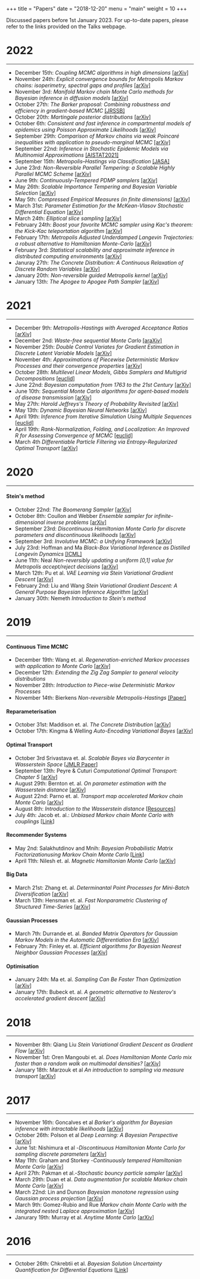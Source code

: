 +++
title = "Papers"
date = "2018-12-20"
menu = "main"
weight = 10
+++

Discussed papers before 1st January 2023. For up-to-date papers, please refer to the links provided on the Talks webpage.

# 2022
----
* December 15th: *Coupling MCMC algorithms in high dimensions* [[arXiv]](https://arxiv.org/pdf/2211.12585.pdf)
* November 24th: *Explicit convergence bounds for Metropolis Markov chains:
isoperimetry, spectral gaps and profiles* [[arXiv]](https://arxiv.org/pdf/2211.08959.pdf)
* November 3rd: *Manifold Markov chain Monte Carlo methods for Bayesian
inference in diffusion models* [[arXiv]](https://arxiv.org/pdf/1912.02982.pdf)
* October 27th: *The Barker proposal: Combining robustness and efficiency in gradient-based MCMC* [[JRSSB]](https://www.ncbi.nlm.nih.gov/pmc/articles/PMC9303935/)
* October 20th: *Martingale posterior distributions* [[arXiv]](https://arxiv.org/pdf/2103.15671.pdf)
* October 6th: *Consistent and fast inference in compartmental models of epidemics using Poisson Approximate Likelihoods* [[arXiv]](https://arxiv.org/pdf/2205.13602.pdf)
* September 29th: *Comparison of Markov chains via weak Poincaré inequalities with application to pseudo-marginal MCMC* [[arXiv]](https://arxiv.org/abs/2112.05605)
* September 22nd: *Inference in Stochastic Epidemic Models via Multinomial Approximations* [[AISTAT2021]](http://proceedings.mlr.press/v130/whiteley21a.html#:~:text=Abstract%20We%20introduce%20a%20new%20method%20for%20inference,over%20unobserved%20variables%20and%20thus%20circumvent%20likelihood%20intractability.)
* September 15th: *Metropolis–Hastings via Classification* [[JASA]](https://www.tandfonline.com/doi/full/10.1080/01621459.2022.2060836)
* June 23rd: *Non-Reversible Parallel Tempering: a Scalable Highly Parallel MCMC Scheme* [[arXiv]](https://arxiv.org/abs/1905.02939)
* June 9th: *Continuously-Tempered PDMP samplers* [[arXiv]](https://arxiv.org/abs/2205.09559)
* May 26th: *Scalable Importance Tempering and Bayesian Variable Selection* [[arXiv]](https://arxiv.org/abs/1805.00541)
* May 5th: *Compressed Empirical Measures (in finite dimensions)* [[arXiv]](https://arxiv.org/pdf/2204.08847.pdf)
* March 31st: *Parameter Estimation for the McKean-Vlasov Stochastic Differential Equation* [[arXiv]](https://arxiv.org/pdf/2106.13751.pdf)
* March 24th: *Elliptical slice sampling* [[arXiv]](https://arxiv.org/pdf/1001.0175.pdf)
* February 24th: *Boost your favorite MCMC sampler using Kac's theorem: the Kick-Kac teleportation algorithm* [[arXiv]](https://arxiv.org/pdf/2201.05002.pdf)
* February 17th: *Metropolis Adjusted Underdamped Langevin Trajectories: a robust alternative to Hamiltonian Monte-Carlo* [[arXiv]](https://arxiv.org/pdf/2202.13230.pdf)
* February 3rd: *Statistical scalability and approximate inference in distributed computing environments* [[arXiv]](https://arxiv.org/abs/2112.15572)
* Januray 27th: *The Concrete Distribution: A Continuous Relaxation of Discrete Random Variables* [[arXiv]](https://arxiv.org/abs/1611.00712)
* January 20th: *Non-reversible guided Metropolis kernel* [[arXiv]](https://arxiv.org/abs/2005.05584)
* January 13th: *The Apogee to Apogee Path Sampler* [[arXiv]](https://arxiv.org/abs/2112.08187)

# 2021
----

* December 9th: *Metropolis-Hastings with Averaged Acceptance Ratios* [[arXiv]](https://arxiv.org/abs/2101.01253)
* December 2nd: *Waste-free sequential Monte Carlo* [[araXiv]](https://arxiv.org/abs/2011.02328)
* November 25th: *Double Control Variates for Gradient Estimation in Discrete Latent Variable Models* [[arXiv]](https://arxiv.org/abs/2111.05300)
* November 4th: *Approximations of Piecewise Deterministic Markov Processes and their convergence properties* [[arXiv]](https://arxiv.org/abs/2109.11827)
* October 28th: *Multilevel Linear Models, Gibbs Samplers and Multigrid Decompositions* [[euclid]](https://projecteuclid.org/journals/bayesian-analysis/advance-publication/Multilevel-Linear-Models-Gibbs-Samplers-and-Multigrid-Decompositions/10.1214/20-BA1242.full)
* June 22nd: *Bayesian computation from 1763 to the 21st Century* [[arXiv]](https://arxiv.org/abs/2004.06425)
* June 10th: *Sequential Monte Carlo algorithms for agent-based models of disease transmission* [[arXiv]](https://arxiv.org/abs/2101.12156)
* May 27th: *Harold Jeffreys's Theory of Probability Revisited* [[arXiv]](https://arxiv.org/abs/0804.3173)
* May 13th: *Dynamic Bayesian Neural Networks* [[arXiv]](https://arxiv.org/abs/2004.06963)
* April 19th: *Inference from Iterative Simulation Using Multiple Sequences* [[euclid]](https://projecteuclid.org/journals/statistical-science/volume-7/issue-4/Inference-from-Iterative-Simulation-Using-Multiple-Sequences/10.1214/ss/1177011136.full)
* April 19th: *Rank-Normalization, Folding, and Localization: An Improved R for Assessing Convergence of MCMC* [[euclid]](https://projecteuclid.org/journals/bayesian-analysis/volume-16/issue-2/Rank-Normalization-Folding-and-Localization--An-Improved-R%cb%86-for/10.1214/20-BA1221.full)
* March 4th *Differentiable Particle Filtering via Entropy-Regularized Optimal Transport* [[arXiv]](https://arxiv.org/abs/2102.07850)

# 2020
----

#### Stein's method

* October 22nd: *The Boomerang Sampler* [[arXiv]](https://arxiv.org/pdf/2006.13777.pdf)
* October 8th: Coullon and Webber *Ensemble sampler for infinite-dimensional inverse problems* [[arXiv]](https://arxiv.org/abs/2010.15181)
* September 23rd: *Discontinuous Hamiltonian Monte Carlo for discrete parameters and discontinuous likelihoods* [[arXiv]](https://arxiv.org/pdf/1705.08510.pdf)
* September 3rd: *Involutive MCMC: a Unifying Framework* [[arXiv]](https://arxiv.org/abs/2006.16653)
* July 23rd: Hoffman and Ma *Black-Box Variational Inference as Distilled Langevin Dynamics* [[ICML]](https://proceedings.icml.cc/paper/2020/hash/a753a43564c29148df3150afb4475440-Abstract.html)
* June 11th: Neal *Non-reversibly updating a uniform [0,1] value for Metropolis accept/reject decisions* [[arXiv]](https://arxiv.org/abs/2001.11950)
* March 12th: Pu et al. *VAE Learning via Stein Variational Gradient Descent* [[arXiv]](https://arxiv.org/abs/1704.05155)
* February 2nd: Liu and Wang *Stein Variational Gradient Descent: A General Purpose Bayesian Inference Algorithm* [[arXiv]](https://arxiv.org/abs/1608.04471)
* January 30th: Nemeth *Introduction to Stein's method*


# 2019
----

#### Continuous Time MCMC

* December 19th: Wang et. al. _Regeneration-enriched Markov processes with application to Monte Carlo_ [[arXiv]](https://arxiv.org/abs/1910.05037)
* December 12th: _Extending the Zig Zag Sampler to general velocity distributions_
* November 28th: _Introduction to Piece-wise Deterministic Markov Processes_
* November 14th: Bierkens _Non-reversible Metropolis-Hastings_ [[Paper]](https://link.springer.com/article/10.1007/s11222-015-9598-x)

#### Reparameterisation

* October 31st: Maddison et. al. _The Concrete Distribution_ [[arXiv](https://arxiv.org/abs/1611.00712)]
* October 17th: Kingma \& Welling _Auto-Encoding Variational Bayes_ [[arXiv](https://arxiv.org/abs/1312.6114)]

#### Optimal Transport

* October 3rd Srivastava et. al. _Scalable Bayes via Barycenter in Wasserstein Space_ [[JMLR Paper](http://www.jmlr.org/papers/v19/17-084.html)]
* September 13th: Peyre \& Cuturi _Computational Optimal Transport: Chapter 5_  [[arXiv](https://arxiv.org/abs/1803.00567)]
* August 29th: Bernton et. al. _On parameter estimation with the Wasserstein distance_  [[arXiv](https://arxiv.org/abs/1701.05146)]
* August 22nd: Parno et. al. _Transport map accelerated Markov chain Monte Carlo_  [[arXiv](https://arxiv.org/abs/1412.5492)]
* August 8th: _Introduction to the Wasserstein distance_  [[Resources](../post/sherlock_resources)]
* July 4th: Jacob et. al.: _Unbiased Markov chain Monte Carlo with couplings_  [[Link](https://arxiv.org/abs/1708.03625)]

#### Recommender Systems

* May 2nd: Salakhutdinov and Mnih: _Bayesian Probabilistic Matrix Factorizationusing Markov Chain Monte Carlo_  [[Link](https://www.cs.toronto.edu/~amnih/papers/bpmf.pdf)]
* April 11th: Nilesh et. al. _Magnetic Hamiltonian Monte Carlo_  [[arXiv](https://arxiv.org/abs/1607.02738)]

#### Big Data

* March 21st: Zhang et. al. _Determinantal Point Processes for Mini-Batch Diversification_  [[arXiv](https://arxiv.org/abs/1705.00607)]
* March 13th: Hensman et. al. _Fast Nonparametric Clustering of Structured Time-Series_  [[arXiv](https://arxiv.org/abs/1401.1605)]

#### Gaussian Processes

* March 7th: Durrande et. al. _Banded Matrix Operators for Gaussian Markov Models in the Automatic Differentiation Era_  [[arXiv](https://arxiv.org/abs/1902.10078)]
* February 7th: Finley et. al.  _Efficient algorithms for Bayesian Nearest Neighbor Gaussian Processes_  [[arXiv](https://arxiv.org/abs/1702.00434)]

#### Optimisation

* January 24th: Ma et. al. _Sampling Can Be Faster Than Optimization_  [[arXiv](https://arxiv.org/abs/1811.08413)]
* January 17th: Bubeck et. al. _A geometric alternative to Nesterov's accelerated gradient descent_  [[arXiv](https://arxiv.org/abs/1506.08187)]

# 2018
----

* November 8th: Qiang Liu _Stein Variational Gradient Descent as Gradient Flow_  [[arXiv](https://arxiv.org/abs/1704.07520)]
* November 1st: Oren Mangoubi et. al. _Does Hamiltonian Monte Carlo mix faster than a random walk on multimodal densities?_  [[arXiv](https://arxiv.org/abs/1808.03230)]
* January 18th: Marzouk et al _An introduction to sampling via measure transport_  [[arXiv](https://arxiv.org/abs/1602.05023)]

# 2017
----

*   November 16th: Goncalves et al _Barker's algorithm for Bayesian inference with intractable likelihoods_ \[[arXiv](https://arxiv.org/abs/1709.07710)\]
*   October 26th: Polson et al _Deep Learning: A Bayesian Perspective_ \[[arXiv](https://arxiv.org/abs/1706.00473)\]
*   June 1st: Nishimura et al -_Discontinuous Hamiltonian Monte Carlo for sampling discrete parameters_ \[[arXiv](https://arxiv.org/abs/1705.08510)\]
*   May 11th: Graham and Storkey -_Continuously tempered Hamiltonian Monte Carlo_ \[[arXiv](https://arxiv.org/pdf/1704.03338.pdf)\]
*   April 27th: Pakman et al.-_Stochastic bouncy particle sampler_ \[[arXiv](https://arxiv.org/pdf/1609.00770.pdf)\]
*   March 29th: Duan et al. _Data augmentation for scalable Markov chain Monte Carlo_ \[[arXiv](https://arxiv.org/abs/1703.03123)\]
*   March 22nd: Lin and Dunson _Bayesian monotone regression using Gaussian process projection_ \[[arXiv](https://arxiv.org/abs/1306.4041)\]
*   March 9th: Gomez-Rubio and Rue _Markov chain Monte Carlo with the integrated nested Laplace approximation_ \[[arXiv](https://arxiv.org/abs/1701.07844)\]
*   Janurary 19th: Murray et al. _Anytime Monte Carlo_ \[[arXiv](https://arxiv.org/pdf/1612.03319v1.pdf)\]

# 2016
----

*   October 26th: Chkrebtii et al. _Bayesian Solution Uncertainty Quantification for Differential Equations_ \[[Link](https://projecteuclid.org/euclid.ba/1473276259)\]
